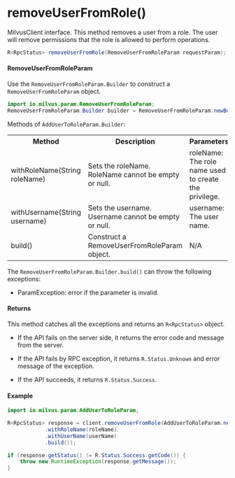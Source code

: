 # removeUserFromRole()

MilvusClient interface. This method removes a user from a role. The user will remove permissions that the role is allowed to perform operations.

```java
R<RpcStatus> removeUserFromRole(RemoveUserFromRoleParam requestParam);
```

#### RemoveUserFromRoleParam

Use the `RemoveUserFromRoleParam.Builder` to construct a `RemoveUserFromRoleParam` object.

```java
import io.milvus.param.RemoveUserFromRoleParam;
RemoveUserFromRoleParam.Builder builder = RemoveUserFromRoleParam.newBuilder();
```

Methods of `AddUserToRoleParam.Builder`:

<table>
    <tr>
        <th>Method</th>
        <th>Description</th>
        <th>Parameters</th>
    </tr>
    <tr>
        <td>withRoleName(String roleName)</td>
        <td>Sets the roleName. RoleName cannot be empty or null.</td>
        <td>roleName: The role name used to create the privilege.</td>
    </tr>
    <tr>
        <td>withUsername(String username)</td>
        <td>Sets the username. Username cannot be empty or null.</td>
        <td>username: The user name.</td>
    </tr>
    <tr>
        <td>build()</td>
        <td>Construct a RemoveUserFromRoleParam object.</td>
        <td>N/A</td>
    </tr>
</table>

The `RemoveUserFromRoleParam.Builder.build()` can throw the following exceptions:

- ParamException: error if the parameter is invalid.

#### Returns

This method catches all the exceptions and returns an `R<RpcStatus>` object.

- If the API fails on the server side, it returns the error code and message from the server.

- If the API fails by RPC exception, it returns `R.Status.Unknown` and error message of the exception.

- If the API succeeds, it returns `R.Status.Success`.

#### Example

```java
import io.milvus.param.AddUserToRoleParam;

R<RpcStatus> response = client.removeUserFromRole(AddUserToRoleParam.newBuilder()
            .withRoleName(roleName)
            .withUserName(userName)
            .build());

if (response.getStatus() != R.Status.Success.getCode()) {
    throw new RuntimeException(response.getMessage());
}
```
